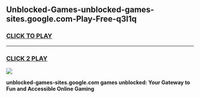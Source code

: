 
## Unblocked-Games-unblocked-games-sites.google.com-Play-Free-q3l1q
<h3>
<a href="https://premium76.site?title=unblocked-games-sites.google.com&ref=23A">CLICK TO PLAY</a></h3>
<hr>

<h3>
<a href="https://premium76.site?title=unblocked-games-sites.google.com&ref=23A">CLICK 2 PLAY</a>
  
</h3>

<a href="https://premium76.site?title=unblocked-games-sites.google.com&ref=23A"><img src="https://clearcache.store/games.png"></a>


**unblocked-games-sites.google.com games unblocked: Your Gateway to Fun and Accessible Online Gaming**
